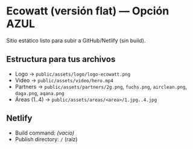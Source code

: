 # Ecowatt (versión flat) — Opción AZUL

Sitio estático listo para subir a GitHub/Netlify (sin build).

## Estructura para tus archivos
- Logo → `public/assets/logo/logo-ecowatt.png`
- Video → `public/assets/video/hero.mp4`
- Partners → `public/assets/partners/2g.png`, `fuchs.png`, `airclean.png`, `daga.png`, `aqana.png`
- Áreas (1..4) → `public/assets/areas/<area>/1.jpg..4.jpg`

## Netlify
- Build command: *(vacío)*
- Publish directory: `/` (raíz)
